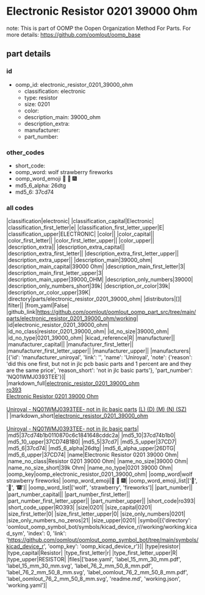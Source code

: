 # Electronic Resistor 0201 39000 Ohm  

note: This is part of OOMP the Oopen Organization Method For Parts. For more details: https://github.com/oomlout/oomp_base

##  part details





### id
* oomp_id: electronic_resistor_0201_39000_ohm
  * classification: electronic
  * type: resistor
  * size: 0201
  * color: 
  * description_main: 39000_ohm
  * description_extra: 
  * manufacturer: 
  * part_number: 

### other_codes
* short_code: 
* oomp_word: wolf strawberry fireworks
* oomp_word_emoji :wolf: :strawberry: :fireworks:
* md5_6_alpha: 26dtg
* md5_6: 37cd74

### all codes 
|classification|electronic|
|classification_capital|Electronic|
|classification_first_letter|e|
|classification_first_letter_upper|E|
|classification_upper|ELECTRONIC|
|color||
|color_capital||
|color_first_letter||
|color_first_letter_upper||
|color_upper||
|description_extra||
|description_extra_capital||
|description_extra_first_letter||
|description_extra_first_letter_upper||
|description_extra_upper||
|description_main|39000_ohm|
|description_main_capital|39000 Ohm|
|description_main_first_letter|3|
|description_main_first_letter_upper|3|
|description_main_upper|39000_OHM|
|description_only_numbers|39000|
|description_only_numbers_short|39k|
|description_or_color|39k|
|description_or_color_upper|39K|
|directory|parts/electronic_resistor_0201_39000_ohm|
|distributors|[]|
|filter||
|from_yaml|False|
|github_link|https://github.com/oomlout/oomlout_oomp_part_src/tree/main/parts/electronic_resistor_0201_39000_ohm/working|
|id|electronic_resistor_0201_39000_ohm|
|id_no_class|resistor_0201_39000_ohm|
|id_no_size|39000_ohm|
|id_no_type|0201_39000_ohm|
|kicad_reference|R|
|manufacturer||
|manufacturer_capital||
|manufacturer_first_letter||
|manufacturer_first_letter_upper||
|manufacturer_upper||
|manufacturers|[{'id': 'manufacturer_uniroyal', 'link': '', 'name': 'Uniroyal', 'note': {'reason': 'did this one first, but not in jlc pcb basic parts and 1 percent are and they are the same price', 'reason_short': 'not in jlc basic parts'}, 'part_number': 'NQ01WMJ0393TEE'}]|
|markdown_full|[electronic_resistor_0201_39000_ohm](https://github.com/oomlout/oomlout_oomp_part_src/tree/main/parts/electronic_resistor_0201_39000_ohm/working)<br>[ro393](https://github.com/oomlout/oomlout_oomp_part_src/tree/main/parts/electronic_resistor_0201_39000_ohm/working)<br>[Electronic Resistor 0201 39000 Ohm](https://github.com/oomlout/oomlout_oomp_part_src/tree/main/parts/electronic_resistor_0201_39000_ohm/working)<br><br>[Uniroyal - NQ01WMJ0393TEE- not in jlc basic parts]() [(L)  ](https://www.lcsc.com/search?q=NQ01WMJ0393TEE)[(D)  ](https://www.digikey.com/en/products?keywords=NQ01WMJ0393TEE)[(M)  ](https://www.mouser.com/Search/Refine?Keyword=NQ01WMJ0393TEE)[(N)  ](https://www.newark.com/search?st=NQ01WMJ0393TEE)[(SZ)  ](https://so.szlcsc.com/global.html?k=NQ01WMJ0393TEE)<br>|
|markdown_short|[electronic_resistor_0201_39000_ohm](https://github.com/oomlout/oomlout_oomp_part_src/tree/main/parts/electronic_resistor_0201_39000_ohm/working)<br><br>[Uniroyal - NQ01WMJ0393TEE- not in jlc basic parts]()|
|md5|37cd74b1b0110870c6c1841648cddc2a|
|md5_10|37cd74b1b0|
|md5_10_upper|37CD74B1B0|
|md5_5|37cd7|
|md5_5_upper|37CD7|
|md5_6|37cd74|
|md5_6_alpha|26dtg|
|md5_6_alpha_upper|26DTG|
|md5_6_upper|37CD74|
|name|Electronic Resistor 0201 39000 Ohm|
|name_no_class|Resistor 0201 39000 Ohm|
|name_no_size|39000 Ohm|
|name_no_size_short|39k Ohm|
|name_no_type|0201 39000 Ohm|
|oomp_key|oomp_electronic_resistor_0201_39000_ohm|
|oomp_word|wolf strawberry fireworks|
|oomp_word_emoji|:wolf: :strawberry: :fireworks:|
|oomp_word_emoji_list|[':wolf:', ':strawberry:', ':fireworks:']|
|oomp_word_list|['wolf', 'strawberry', 'fireworks']|
|part_number||
|part_number_capital||
|part_number_first_letter||
|part_number_first_letter_upper||
|part_number_upper||
|short_code|ro393|
|short_code_upper|RO393|
|size|0201|
|size_capital|0201|
|size_first_letter|0|
|size_first_letter_upper|0|
|size_only_numbers|0201|
|size_only_numbers_no_zeros|21|
|size_upper|0201|
|symbol|[{'directory': 'oomlout_oomp_symbol_bot/symbols/kicad_device_r//working/working.kicad_sym', 'index': 0, 'link': 'https://github.com/oomlout/oomlout_oomp_symbol_bot/tree/main/symbols/kicad_device_r', 'oomp_key': 'oomp_kicad_device_r'}]|
|type|resistor|
|type_capital|Resistor|
|type_first_letter|r|
|type_first_letter_upper|R|
|type_upper|RESISTOR|
|files|['base.yaml', 'label_15_mm_30_mm.pdf', 'label_15_mm_30_mm.svg', 'label_76_2_mm_50_8_mm.pdf', 'label_76_2_mm_50_8_mm.svg', 'label_oomlout_76_2_mm_50_8_mm.pdf', 'label_oomlout_76_2_mm_50_8_mm.svg', 'readme.md', 'working.json', 'working.yaml']|
